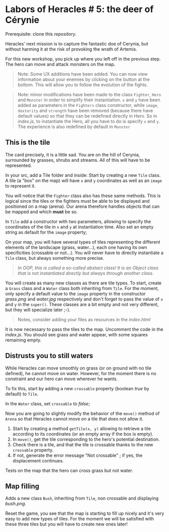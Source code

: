 # Labors of Heracles # 5: the deer of Cérynie
Prerequisite: clone this *repository*.

Heracles' next mission is to capture the fantastic doe of Cerynia, but without harming it at the risk of provoking the wrath of Artemis.

For this new workshop, you pick up where you left off in the previous step. The hero can move and attack monsters on the map.

> Note: Some UX additions have been added. You can now view information about your enemies by clicking on the button at the bottom. This will allow you to follow the evolution of the fights.

> Note: minor modifications have been made to the class `Fighter`, `Hero` and `Monster` in order to simplify their instantiation. `x` and `y` have been added as parameters in the `Fighters` class constructor, while `image`, `dexterity` and `strength` have been removed (because there have default values) so that they can be redefined directly in Hero. So in *index.js*, to instantiate the Hero, all you have to do is specify `x` and `y`. The experience is also redefined by default in `Monster`

## This is the tile

The card precisely, it is a little sad. You are on the hill of Cerynia, surrounded by grasses, shrubs and streams. All of this will have to be represented.

In your src, add a Tile folder and inside:
Start by creating a new `Tile` class. A tile (a "box" on the map) will have `x` and `y` coordinates as well as an `image` to represent it.

You will notice that the `Fighter` class also has these same methods. This is logical since the tiles or the fighters must be able to be displayed and positioned on a map (arena). Our arena therefore handles objects that can be mapped and which **must** be so.

In `Tile` add a constructor with two parameters, allowing to specify the coordinates of the tile in `x` and `y` at instantiation time.
Also set an empty string as default for the `image` property;

On your map, you will have several types of tiles representing the different elements of the landscape (grass, water...), each one having its own specificities (crossable or not...). You will never have to directly instantiate a `Tile` class, but always something more precise.
> *In OOP, this is called a so-called abstact class! It is an Object class that is not instantiated directly but always through another class.*

You will create as many new classes as there are tile types. To start, create a `Grass` class and a `Water` class both inheriting from `Tile`. For the moment, only specify a default value to the `image` property in the constructor *grass.png* and *water.jpg* respectively and don't forget to pass the value of `x` and `y` in the `super()`. These classes are a bit empty and not very different, but they will specialize later ;-).

> Notes, consider adding your files as resources in the *index.html*

It is now necessary to pass the tiles to the map. Uncomment the code in the *index.js*. You should see grass and water appear, with some squares remaining empty.

## Distrusts you to still waters

While Heracles can move smoothly on grass (or on ground with no tile defined), he cannot move on water. However, for the moment there is no constraint and our hero can move wherever he wants.

To fix this, start by adding a new `crossable` property (boolean *true* by default) to `Tile`.

In the `Water` class, set `crossable` to *false*;

Now you are going to slightly modify the behavior of the `move()` method of `Arena` so that Heracles cannot move on a tile that does not allow it.
1. Start by creating a method `getTile(x, y)` allowing to retrieve a tile according to its coordinates (or an empty array if the box is empty).
2. In `move()`, get the tile corresponding to the hero's potential destination.
3. Check there is a tile, and that the tile is crossable thanks to the new `crossable` property.
4. If not, generate the error message "Not crossable" ; if yes, the displacement continues.

Tests on the map that the hero can cross grass but not water.

## Map filling

Adds a new class `Bush`, inheriting from `Tile`, non crossable and displaying *bush.png*.

Reset the game, you see that the map is starting to fill up nicely and it's very easy to add new types of tiles. For the moment we will be satisfied with these three tiles but you will have to create new ones later!
